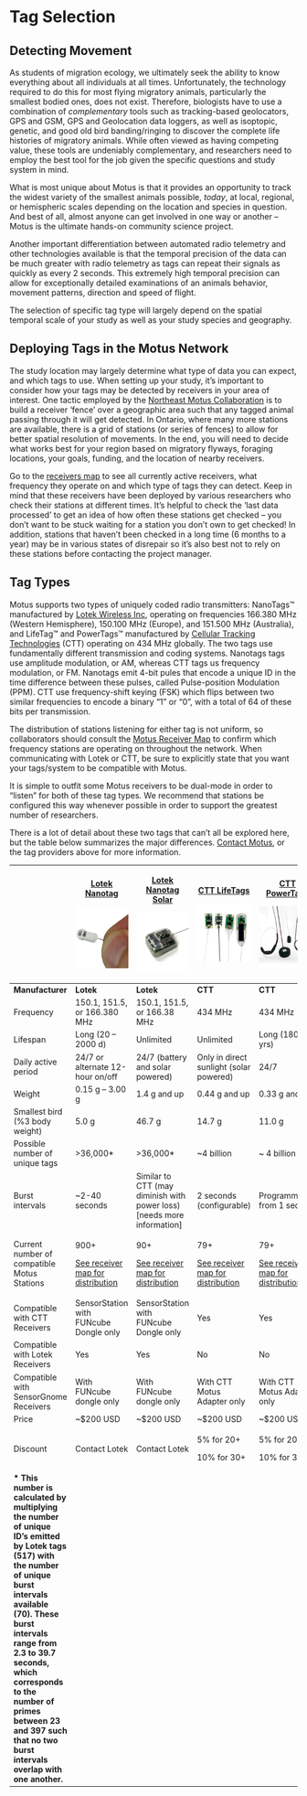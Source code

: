 
# Tag Selection

## Detecting Movement

As students of migration ecology, we ultimately seek the ability to know
everything about all individuals at all times. Unfortunately, the
technology required to do this for most flying migratory animals,
particularly the smallest bodied ones, does not exist. Therefore,
biologists have to use a combination of *complementary* tools such as
tracking-based geolocators, GPS and GSM, GPS and Geolocation data
loggers, as well as isoptopic, genetic, and good old bird
banding/ringing to discover the complete life histories of migratory
animals. While often viewed as having competing value, these tools are
undeniably complementary, and researchers need to employ the best tool
for the job given the specific questions and study system in mind.

What is most unique about Motus is that it provides an opportunity to
track the widest variety of the smallest animals possible, *today*, at
local, regional, or hemispheric scales depending on the location and
species in question. And best of all, almost anyone can get involved in
one way or another – Motus is the ultimate hands-on community science
project.

Another important differentiation between automated radio telemetry and
other technologies available is that the temporal precision of the data
can be much greater with radio telemetry as tags can repeat their
signals as quickly as every 2 seconds. This extremely high temporal
precision can allow for exceptionally detailed examinations of an
animals behavior, movement patterns, direction and speed of flight.

The selection of specific tag type will largely depend on the spatial
temporal scale of your study as well as your study species and
geography.

## Deploying Tags in the Motus Network

The study location may largely determine what type of data you can
expect, and which tags to use. When setting up your study, it’s
important to consider how your tags may be detected by receivers in your
area of interest. One tactic employed by the [<u>Northeast Motus
Collaboration</u>](https://www.northeastmotus.com/) is to build a
receiver ‘fence’ over a geographic area such that any tagged animal
passing through it will get detected. In Ontario, where many more
stations are available, there is a grid of stations (or series of
fences) to allow for better spatial resolution of movements. In the end,
you will need to decide what works best for your region based on
migratory flyways, foraging locations, your goals, funding, and the
location of nearby receivers.

Go to the [<u>receivers map</u>](https://motus.org/data/receiversMap) to
see all currently active receivers, what frequency they operate on and
which type of tags they can detect. Keep in mind that these receivers
have been deployed by various researchers who check their stations at
different times. It’s helpful to check the ‘last data processed’ to get
an idea of how often these stations get checked – you don’t want to be
stuck waiting for a station you don’t own to get checked! In addition,
stations that haven’t been checked in a long time (6 months to a year)
may be in various states of disrepair so it’s also best not to rely on
these stations before contacting the project manager.

##

## Tag Types

Motus supports two types of uniquely coded radio transmitters: NanoTags™
manufactured by [<u>Lotek Wireless Inc</u>](http://lotek.com/),
operating on frequencies 166.380 MHz (Western Hemisphere), 150.100 MHz
(Europe), and 151.500 MHz (Australia), and LifeTag™ and PowerTags™
manufactured by [<u>Cellular Tracking
Technologies</u>](http://www.celltracktech.com/) (CTT) operating on 434
MHz globally. The two tags use fundamentally different transmission and
coding systems. Nanotags tags use amplitude modulation, or AM, whereas
CTT tags us frequency modulation, or FM. Nanotags emit 4-bit pules that
encode a unique ID in the time difference between these pulses, called
Pulse-position Modulation (PPM). CTT use frequency-shift keying (FSK)
which flips between two similar frequencies to encode a binary “1” or
“0”, with a total of 64 of these bits per transmission.

The distribution of stations listening for either tag is not uniform, so
collaborators should consult the [<u>Motus Receiver
Map</u>](https://motus.org/data/receiversMap/) to confirm which
frequency stations are operating on throughout the network. When
communicating with Lotek or CTT, be sure to explicitly state that you
want your tags/system to be compatible with Motus.

It is simple to outfit some Motus receivers to be dual-mode in order to
“listen” for both of these tag types. We recommend that stations be
configured this way whenever possible in order to support the greatest
number of researchers.

There is a lot of detail about these two tags that can’t all be explored
here, but the table below summarizes the major differences. [<u>Contact
Motus</u>](https://motus.org/selection-guide/contact), or the tag
providers above for more information.

<table>
<thead>
<tr class="header">
<th></th>
<th><p><a href="https://www.lotek.com/products/nanotags/"><strong><u>Lotek Nanotag</u></strong></a></p>
<p><img src="media\image4.jpg" style="width:1.14063in;height:1.14063in" alt="Lotek Nanotag" /></p></th>
<th><p><strong><u>Lotek Nanotag Solar</u></strong></p>
<p><img src="media\image3.jpg" style="width:1.07813in;height:1.07813in" alt="Lotek Nanotag Solar" /></p></th>
<th><p><strong><u>CTT LifeTags</u></strong></p>
<p><img src="media\image9.png" style="width:1.05729in;height:1.05729in" alt="CTT LifeTags" /></p></th>
<th><p><strong><u>CTT PowerTags</u></strong></p>
<p><img src="media\image10.png" style="width:1.14063in;height:1.14063in" alt="CTT PowerTags" /></p></th>
</tr>
</thead>
<tbody>
<tr class="odd">
<td><strong>Manufacturer</strong></td>
<td><strong>Lotek</strong></td>
<td><strong>Lotek</strong></td>
<td><strong>CTT</strong></td>
<td><strong>CTT</strong></td>
</tr>
<tr class="even">
<td>Frequency</td>
<td>150.1, 151.5, or 166.380 MHz</td>
<td>150.1, 151.5, or 166.38 MHz</td>
<td>434 MHz</td>
<td>434 MHz</td>
</tr>
<tr class="odd">
<td>Lifespan</td>
<td>Long (20 – 2000 d)</td>
<td>Unlimited</td>
<td>Unlimited</td>
<td>Long (180 d to yrs)</td>
</tr>
<tr class="even">
<td>Daily active period</td>
<td>24/7 or alternate 12-hour on/off</td>
<td>24/7 (battery and solar powered)</td>
<td>Only in direct sunlight (solar powered)</td>
<td>24/7</td>
</tr>
<tr class="odd">
<td>Weight</td>
<td>0.15 g – 3.00 g</td>
<td>1.4 g and up</td>
<td>0.44 g and up</td>
<td>0.33 g and up</td>
</tr>
<tr class="even">
<td>Smallest bird (%3 body weight)</td>
<td>5.0 g</td>
<td>46.7 g</td>
<td>14.7 g</td>
<td>11.0 g</td>
</tr>
<tr class="odd">
<td>Possible number of unique tags</td>
<td>&gt;36,000*</td>
<td>&gt;36,000*</td>
<td>~4 billion</td>
<td>~ 4 billion</td>
</tr>
<tr class="even">
<td>Burst intervals</td>
<td>~2-40 seconds</td>
<td>Similar to CTT (may diminish with power loss) [needs more information]</td>
<td>2 seconds (configurable)</td>
<td>Programmable: from 1 sec up</td>
</tr>
<tr class="odd">
<td>Current number of compatible Motus Stations</td>
<td><p>900+</p>
<p><a href="https://motus.org/data/receiversMap/"><u>See receiver map for distribution</u></a></p></td>
<td><p>90+</p>
<p><a href="https://motus.org/data/receiversMap/"><u>See receiver map for distribution</u></a></p></td>
<td><p>79+</p>
<p><a href="https://motus.org/data/receiversMap/"><u>See receiver map for distribution</u></a></p></td>
<td><p>79+</p>
<p><a href="https://motus.org/data/receiversMap/"><u>See receiver map for distribution</u></a></p></td>
</tr>
<tr class="even">
<td>Compatible with CTT Receivers</td>
<td>SensorStation with FUNcube Dongle only</td>
<td>SensorStation with FUNcube Dongle only</td>
<td>Yes</td>
<td>Yes</td>
</tr>
<tr class="odd">
<td>Compatible with Lotek Receivers</td>
<td>Yes</td>
<td>Yes</td>
<td>No</td>
<td>No</td>
</tr>
<tr class="even">
<td>Compatible with SensorGnome Receivers</td>
<td>With FUNcube dongle only</td>
<td>With FUNcube dongle only</td>
<td>With CTT Motus Adapter only</td>
<td>With CTT Motus Adapter only</td>
</tr>
<tr class="odd">
<td>Price</td>
<td>~$200 USD</td>
<td>~$200 USD</td>
<td>~$200 USD</td>
<td>~$200 USD</td>
</tr>
<tr class="even">
<td>Discount</td>
<td>Contact Lotek</td>
<td>Contact Lotek</td>
<td><p>5% for 20+</p>
<p>10% for 30+</p></td>
<td><p>5% for 20+</p>
<p>10% for 30+</p></td>
</tr>
<tr class="odd">
<td><strong>* This number is calculated by multiplying the number of unique ID’s emitted by Lotek tags (517) with the number of unique burst intervals available (70). These burst intervals range from 2.3 to 39.7 seconds, which corresponds to the number of primes between 23 and 397 such that no two burst intervals overlap with one another.</strong></td>
<td></td>
<td></td>
<td></td>
<td></td>
</tr>
</tbody>
</table>
